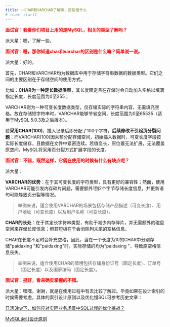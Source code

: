 ```yaml
---
title: ✅CHAR和VARCHAR了解嘛，区别是什么
# icon: start1
---
```


**<font color=Red>面试官：我看你们项目上用的是MySQL，相关的类型了解吗？</font>**

派大星：嗯，了解一些。

**<font color=Red>面试官：嗯，那你知道char和varchar的区别是什么嘛？简单说一说。</font>**


派大星：好的。

首先，CHAR和VARCHAR均为数据库中用于存储字符串数据的数据类型。它们之间的主要区别在于存储空间的使用方式。

比如：**CHAR为一种定长数据类型**，其长度固定且在存储时会自动加入空格以填满指定长度，长度范围为0至255；

VARCHAR则为一种可变长度数据类型，仅存储实际的字符串内容，无需填充空格。故在存储短字符串时，VARCHAR能够节省空间，长度范围为0至65535（适用于MySQL 5.0.3及之后版本）。

若**采用CHAR(100)**，插入记录后即分配了100个字符，**后续修改不引起页分裂问题**；而VARCHAR(100)因未预分配存储空间，初始插入数据时，可变长度字段按实际长度储存，且数据在文件中紧密连续。若值变长，原位置无法扩展，无法覆盖原空间，MySQL将采用页分裂方式扩展字段的长度。


**<font color=Red>面试官：不错，既然这样，它俩在使用的时候有什么有缺点呢？</font>**

派大星：

**VARCHAR的优势**：在于其可变长度的字符类型，具有更好的兼容性；然而，使用VARCHAR可能引发内存碎片问题，需要额外1到2个字节存储长度信息，并更新语句可能导致页分裂等情况。

> 举例来说，适合使用VARCHAR的场景包括存储产品描述（可变长度）、用户地址（可变长度）以及用户名称（可变长度）。


**CHAR的长处**：在于其定长字符串类型，有助于减少内存碎片，并无需额外的磁盘空间来存储长度信息；但其短板在于会消除列末尾的空格信息。

CHAR在长度不足时会补充空格，因此，当在一个长度为10的CHAR中分别存储"paidaxing "和"paidaxing"时，实际存储的均为"paidaxing    "，导致原空格信息丧失。

> 举例来说，适合使用CHAR的情境包括存储身份证号（固定长度）、订单号（固定长度）以及国家编码（固定长度）。


**<font color=Red>面试官：挺好，看来确实掌握的不错。</font>**


派大星：嘿嘿，谢谢，就是在使用过程中有去比较了解过。毕竟如果在设计索引的时候需要考虑，具体的索引设计原则以及优化慢SQL可参考历史文章：

[日活3kw下，如何应对实际业务场景中SQL过慢的优化挑战？](https://mp.weixin.qq.com/s/9TBW5nrGpw3QbaotbX9TaQ)


[MySQL索引设计原则](https://mp.weixin.qq.com/s/T4kkgOdDaklv3LbmAlGgYA)

